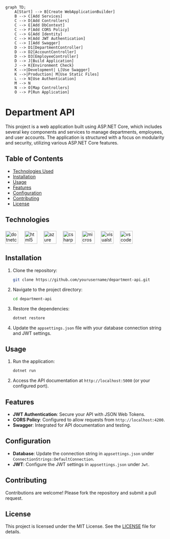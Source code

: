 
```mermaid
graph TD;
    A[Start] --> B[Create WebApplicationBuilder]
    B --> C[Add Services]
    C --> D[Add Controllers]
    C --> E[Add DbContext]
    C --> F[Add CORS Policy]
    C --> G[Add Identity]
    C --> H[Add JWT Authentication]
    C --> I[Add Swagger]
    D --> D1[DepartmentController]
    D --> D2[AccountController]
    D --> D3[EmployeeController]
    D --> J[Build Application]
    J --> K{Environment Check}
    K -->|Development| L[Use Swagger]
    K -->|Production| M[Use Static Files]
    L --> N[Use Authentication]
    M --> N
    N --> O[Map Controllers]
    O --> P[Run Application]

```

# Department API

This project is a web application built using ASP.NET Core, which includes several key components and services to manage departments, employees, and user accounts. The application is structured with a focus on modularity and security, utilizing various ASP.NET Core features.

## Table of Contents
- [Technologies Used](#Technologies)
- [Installation](#installation)
- [Usage](#usage)
- [Features](#features)
- [Configuration](#configuration)
- [Contributing](#contributing)
- [License](#license)

## Technologies
###

<div align="left">
  <img src="https://cdn.jsdelivr.net/gh/devicons/devicon/icons/dotnetcore/dotnetcore-original.svg" height="40" alt="dotnetcore logo"  />
  <img width="12" />
  <img src="https://cdn.jsdelivr.net/gh/devicons/devicon/icons/html5/html5-original.svg" height="40" alt="html5 logo"  />
  <img width="12" />
  <img src="https://cdn.jsdelivr.net/gh/devicons/devicon/icons/azure/azure-original.svg" height="40" alt="azure logo"  />
  <img width="12" />
  <img src="https://cdn.jsdelivr.net/gh/devicons/devicon/icons/csharp/csharp-original.svg" height="40" alt="csharp logo"  />
  <img width="12" />
  <img src="https://cdn.jsdelivr.net/gh/devicons/devicon/icons/microsoftsqlserver/microsoftsqlserver-plain.svg" height="40" alt="microsoftsqlserver logo"  />
  <img width="12" />
  <img src="https://cdn.jsdelivr.net/gh/devicons/devicon/icons/visualstudio/visualstudio-plain.svg" height="40" alt="visualstudio logo"  />
  <img width="12" />
  <img src="https://cdn.jsdelivr.net/gh/devicons/devicon/icons/vscode/vscode-original.svg" height="40" alt="vscode logo"  />
</div>

###

<div align="left">
</div>

###

## Installation

1. Clone the repository:
   ```bash
   git clone https://github.com/yourusername/department-api.git
   ```
2. Navigate to the project directory:
   ```bash
   cd department-api
   ```
3. Restore the dependencies:
   ```bash
   dotnet restore
   ```
4. Update the `appsettings.json` file with your database connection string and JWT settings.

## Usage

1. Run the application:
   ```bash
   dotnet run
   ```
2. Access the API documentation at `http://localhost:5000` (or your configured port).

## Features

- **JWT Authentication**: Secure your API with JSON Web Tokens.
- **CORS Policy**: Configured to allow requests from `http://localhost:4200`.
- **Swagger**: Integrated for API documentation and testing.

## Configuration

- **Database**: Update the connection string in `appsettings.json` under `ConnectionStrings:DefaultConnection`.
- **JWT**: Configure the JWT settings in `appsettings.json` under `Jwt`.

## Contributing

Contributions are welcome! Please fork the repository and submit a pull request.

## License

This project is licensed under the MIT License. See the [LICENSE](LICENSE) file for details.
